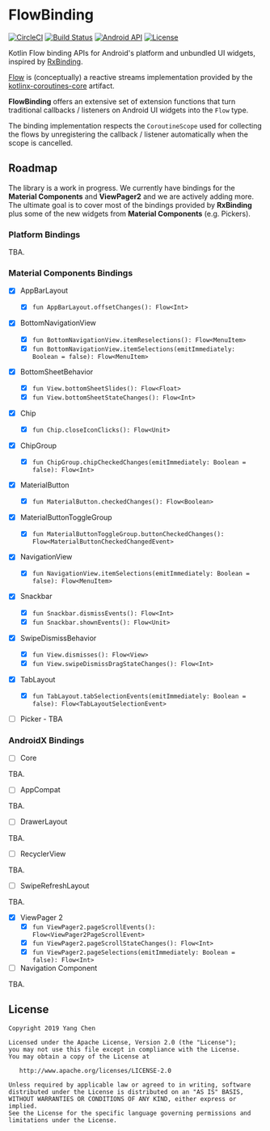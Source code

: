 # FlowBinding

[![CircleCI](https://circleci.com/gh/ReactiveCircus/FlowBinding.svg?style=svg)](https://circleci.com/gh/ReactiveCircus/FlowBinding) [![Build Status](https://app.bitrise.io/app/6ff0212a079f16f3/status.svg?token=dtE8nQVs12zS4l61-fJfFw&branch=master)](https://app.bitrise.io/app/6ff0212a079f16f3) [![Android API](https://img.shields.io/badge/API-21%2B-blue.svg?label=API&maxAge=300)](https://www.android.com/history/) [![License](https://img.shields.io/badge/License-Apache%202.0-blue.svg)](https://opensource.org/licenses/Apache-2.0)

Kotlin Flow binding APIs for Android's platform and unbundled UI widgets, inspired by [RxBinding][rxbinding].

[Flow][flow] is (conceptually) a reactive streams implementation provided by the [kotlinx-coroutines-core][kotlinx-coroutines] artifact.

**FlowBinding** offers an extensive set of extension functions that turn traditional callbacks / listeners on Android UI widgets into the `Flow` type.

The binding implementation respects the `CoroutineScope` used for collecting the flows by unregistering the callback / listener automatically when the scope is cancelled.

## Roadmap

The library is a work in progress. We currently have bindings for the **Material Components** and **ViewPager2** and we are actively adding more. The ultimate goal is to cover most of the bindings provided by **RxBinding** plus some of the new widgets from **Material Components** (e.g. Pickers).

### Platform Bindings

TBA.

### Material Components Bindings

- [x] AppBarLayout
    - [x] `fun AppBarLayout.offsetChanges(): Flow<Int>`
- [x] BottomNavigationView
    - [x] `fun BottomNavigationView.itemReselections(): Flow<MenuItem>`
    - [x] `fun BottomNavigationView.itemSelections(emitImmediately: Boolean = false): Flow<MenuItem>`
- [x] BottomSheetBehavior
    - [x] `fun View.bottomSheetSlides(): Flow<Float>`
    - [x] `fun View.bottomSheetStateChanges(): Flow<Int>`
- [x] Chip
    - [x] `fun Chip.closeIconClicks(): Flow<Unit>`
- [x] ChipGroup
    - [x] `fun ChipGroup.chipCheckedChanges(emitImmediately: Boolean = false): Flow<Int>`
- [x] MaterialButton
    - [x] `fun MaterialButton.checkedChanges(): Flow<Boolean>`
- [x] MaterialButtonToggleGroup
    - [x] `fun MaterialButtonToggleGroup.buttonCheckedChanges(): Flow<MaterialButtonCheckedChangedEvent>`
- [x] NavigationView
    - [x] `fun NavigationView.itemSelections(emitImmediately: Boolean = false): Flow<MenuItem>`
- [x] Snackbar
    - [x] `fun Snackbar.dismissEvents(): Flow<Int>`
    - [x] `fun Snackbar.shownEvents(): Flow<Unit>`
- [x] SwipeDismissBehavior
    - [x] `fun View.dismisses(): Flow<View>`
    - [x] `fun View.swipeDismissDragStateChanges(): Flow<Int>`
- [x] TabLayout
    - [x] `fun TabLayout.tabSelectionEvents(emitImmediately: Boolean = false): Flow<TabLayoutSelectionEvent>`
- [ ] Picker - TBA


### AndroidX Bindings

- [ ] Core

TBA.

- [ ] AppCompat

TBA.

- [ ] DrawerLayout

TBA.

- [ ] RecyclerView

TBA.

- [ ] SwipeRefreshLayout

TBA.

- [x] ViewPager 2
    - [x] `fun ViewPager2.pageScrollEvents(): Flow<ViewPager2PageScrollEvent>`
    - [x] `fun ViewPager2.pageScrollStateChanges(): Flow<Int>`
    - [x] `fun ViewPager2.pageSelections(emitImmediately: Boolean = false): Flow<Int>`

- [ ] Navigation Component

TBA.

## License

```
Copyright 2019 Yang Chen

Licensed under the Apache License, Version 2.0 (the "License");
you may not use this file except in compliance with the License.
You may obtain a copy of the License at

   http://www.apache.org/licenses/LICENSE-2.0

Unless required by applicable law or agreed to in writing, software
distributed under the License is distributed on an "AS IS" BASIS,
WITHOUT WARRANTIES OR CONDITIONS OF ANY KIND, either express or implied.
See the License for the specific language governing permissions and
limitations under the License.
```

[maven-central]: https://search.maven.org/search?q=g:io.github.reactivecircus.flowbinding
[snap]: https://oss.sonatype.org/content/repositories/snapshots/
[rxbinding]: https://github.com/JakeWharton/RxBinding
[flow]: https://kotlin.github.io/kotlinx.coroutines/kotlinx-coroutines-core/kotlinx.coroutines.flow/-flow/
[kotlinx-coroutines]: https://github.com/Kotlin/kotlinx.coroutines
